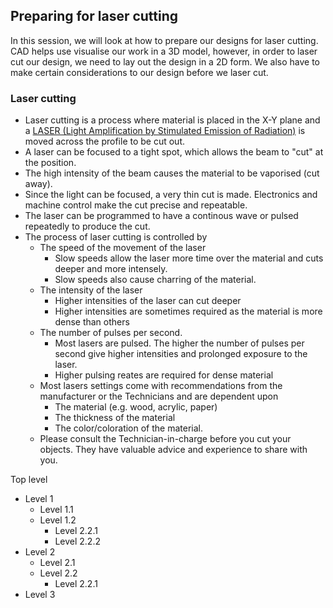 
## Preparing for laser cutting

In this session, we will look at how to prepare our designs for laser cutting.  CAD helps use visualise our work in a 3D model, however, in order to laser cut our design, we need to lay out the design in a 2D form.  We also have to make certain considerations to our design before we laser cut.

### Laser cutting

*  Laser cutting is a process where material is placed in the X-Y plane and a [LASER (Light Amplification by Stimulated Emission of Radiation)](https://en.wikipedia.org/wiki/Laser) is moved across the profile to be cut out.  
*  A laser can be focused to a tight spot, which allows the beam to "cut" at the position.
*  The high intensity of the beam causes the material to be vaporised (cut away).  
*  Since the light can be focused, a very thin cut is made.  Electronics and machine control make the cut precise and repeatable.
*  The laser can be programmed to have a continous wave or pulsed repeatedly to produce the cut.
*  The process of laser cutting is controlled by
    *  The speed of the movement of the laser 
        * Slow speeds allow the laser more time over the material and cuts deeper and more intensely.
        * Slow speeds also cause charring of the material.
    *  The intensity of the laser
        *  Higher intensities of the laser can cut deeper
        *  Higher intensities are sometimes required as the material is more dense than others
    *  The number of pulses per second.
        *  Most lasers are pulsed.  The higher the number of pulses per second give higher intensities and prolonged exposure to the laser.
        *  Higher pulsing reates are required for dense material
    *  Most lasers settings come with recommendations from the manufacturer or the Technicians and are dependent upon
        -  The material (e.g. wood, acrylic, paper)
        -  The thickness of the material
        -  The color/coloration of the material.
    *  Please consult the Technician-in-charge before you cut your objects.  They have valuable advice and experience to share with you.

Top level
* Level 1
    - Level 1.1
    - Level 1.2
        + Level 2.2.1
        + Level 2.2.2
* Level 2
    - Level 2.1
    - Level 2.2
        + Level 2.2.1
* Level 3